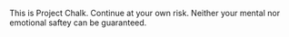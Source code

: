 This is Project Chalk. Continue at your own risk. Neither your mental nor emotional saftey can be guaranteed. 
